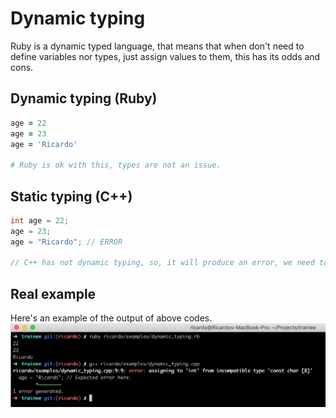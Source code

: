 # Dynamic typing
Ruby is a dynamic typed language, that means that when don't need to define variables nor types,
just assign values to them, this has its odds and cons.

## Dynamic typing (Ruby)
```ruby
age = 22
age = 23
age = 'Ricardo'

# Ruby is ok with this, types are not an issue.
```

## Static typing (C++)
```cpp
int age = 22;
age = 23;
age = "Ricardo"; // ERROR

// C++ has not dynamic typing, so, it will produce an error, we need to use another variable.
```

## Real example
Here's an example of the output of above codes.
![dynamic vs static typing](../images/dynamic_vs_static.png)

